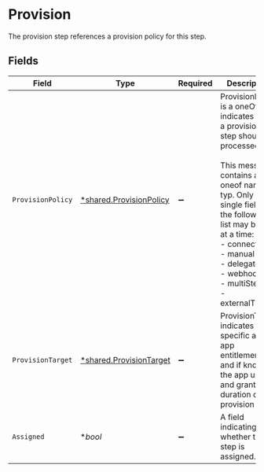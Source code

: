 # Provision

The provision step references a provision policy for this step.


## Fields

| Field                                                                                                                                                                                                                                                                              | Type                                                                                                                                                                                                                                                                               | Required                                                                                                                                                                                                                                                                           | Description                                                                                                                                                                                                                                                                        |
| ---------------------------------------------------------------------------------------------------------------------------------------------------------------------------------------------------------------------------------------------------------------------------------- | ---------------------------------------------------------------------------------------------------------------------------------------------------------------------------------------------------------------------------------------------------------------------------------- | ---------------------------------------------------------------------------------------------------------------------------------------------------------------------------------------------------------------------------------------------------------------------------------- | ---------------------------------------------------------------------------------------------------------------------------------------------------------------------------------------------------------------------------------------------------------------------------------- |
| `ProvisionPolicy`                                                                                                                                                                                                                                                                  | [*shared.ProvisionPolicy](../../../pkg/models/shared/provisionpolicy.md)                                                                                                                                                                                                           | :heavy_minus_sign:                                                                                                                                                                                                                                                                 | ProvisionPolicy is a oneOf that indicates how a provision step should be processed.<br/><br/>This message contains a oneof named typ. Only a single field of the following list may be set at a time:<br/>  - connector<br/>  - manual<br/>  - delegated<br/>  - webhook<br/>  - multiStep<br/>  - externalTicket<br/> |
| `ProvisionTarget`                                                                                                                                                                                                                                                                  | [*shared.ProvisionTarget](../../../pkg/models/shared/provisiontarget.md)                                                                                                                                                                                                           | :heavy_minus_sign:                                                                                                                                                                                                                                                                 | ProvisionTarget indicates the specific app, app entitlement, and if known, the app user and grant duration of this provision step                                                                                                                                                  |
| `Assigned`                                                                                                                                                                                                                                                                         | **bool*                                                                                                                                                                                                                                                                            | :heavy_minus_sign:                                                                                                                                                                                                                                                                 | A field indicating whether this step is assigned.                                                                                                                                                                                                                                  |